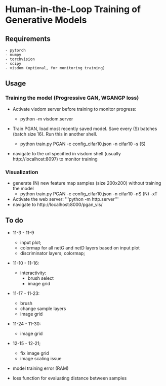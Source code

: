 # Human-in-the-Loop Training of Generative Models

## Requirements
    - pytorch
    - numpy
    - torchvision
    - scipy
    - visdom (optional, for monitoring training)

## Usage
### Training the model (Progressive GAN, WGANGP loss)
- Activate visdom server before training to monitor progress:
    - python -m visdom.server
    
- Train PGAN, load most recently saved model. Save every (S) batches (batch size 16). Run this in another shell.
    - python train.py PGAN -c config_cifar10.json -n cifar10 -s (S)

- navigate to the url specified in visdom shell (usually http://localhost:8097) to monitor training

### Visualization
- generate (N) new feature map samples (size 200x200) without training the model
    - python train.py PGAN -c config_cifar10.json -n cifar10 -nS (N) -xT
- Activate the web server: '''python -m http.server'''
- navigate to http://localhost:8000/pgan_vis/

## To do
- 11-3 - 11-9
    - input plot; 
    - colormap for all netG and netD layers based on input plot
    - discriminator layers; colormap;

- 11-10 - 11-16:
    - interactivity:
        - brush select
        - image grid

- 11-17 - 11-23:
    - brush
    - change sample layers 
    - image grid

- 11-24 - 11-30:
    - image grid

- 12-15 - 12-21;
    - fix image grid
    - image scaling issue
    
- model training error (RAM)
- loss function for evaluating distance between samples

